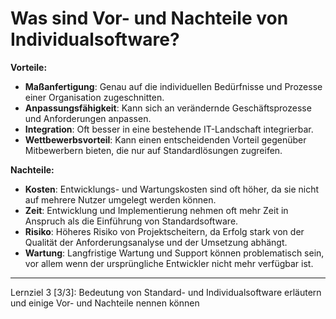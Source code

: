 # Was sind Vor- und Nachteile von Individualsoftware?

**Vorteile:**
- **Maßanfertigung**: Genau auf die individuellen Bedürfnisse und Prozesse einer Organisation zugeschnitten.
- **Anpassungsfähigkeit**: Kann sich an verändernde Geschäftsprozesse und Anforderungen anpassen.
- **Integration**: Oft besser in eine bestehende IT-Landschaft integrierbar.
- **Wettbewerbsvorteil**: Kann einen entscheidenden Vorteil gegenüber Mitbewerbern bieten, die nur auf Standardlösungen zugreifen.

**Nachteile:**
- **Kosten**: Entwicklungs- und Wartungskosten sind oft höher, da sie nicht auf mehrere Nutzer umgelegt werden können.
- **Zeit**: Entwicklung und Implementierung nehmen oft mehr Zeit in Anspruch als die Einführung von Standardsoftware.
- **Risiko**: Höheres Risiko von Projektscheitern, da Erfolg stark von der Qualität der Anforderungsanalyse und der Umsetzung abhängt.
- **Wartung**: Langfristige Wartung und Support können problematisch sein, vor allem wenn der ursprüngliche Entwickler nicht mehr verfügbar ist.

---

Lernziel 3 \[3/3\]: Bedeutung von Standard- und Individualsoftware erläutern und einige Vor- und Nachteile nennen können
